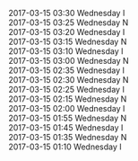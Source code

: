 2017-03-15 03:30 Wednesday  I  
2017-03-15 03:25 Wednesday  N  
2017-03-15 03:20 Wednesday  I  
2017-03-15 03:15 Wednesday  N  
2017-03-15 03:10 Wednesday  I  
2017-03-15 03:00 Wednesday  N  
2017-03-15 02:35 Wednesday  I  
2017-03-15 02:30 Wednesday  N  
2017-03-15 02:25 Wednesday  I  
2017-03-15 02:15 Wednesday  N  
2017-03-15 02:00 Wednesday  I  
2017-03-15 01:55 Wednesday  N  
2017-03-15 01:45 Wednesday  I  
2017-03-15 01:35 Wednesday  N  
2017-03-15 01:10 Wednesday  I  
